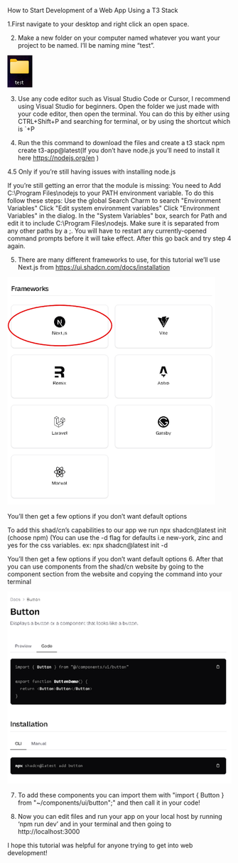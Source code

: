 How to Start Development of a Web App Using a T3 Stack

1.First navigate to your desktop and right click an open space. 

2. Make a new folder on your computer named whatever you want your project to be named. I’ll be naming mine “test”.

![Test Folder Image](test%20folder.png)

3. Use any code editor such as Visual Studio Code or Cursor, I recommend using Visual Studio for beginners. Open the folder we just made with your code editor, then open the terminal. You can do this by either using CTRL+Shift+P and searching for terminal, or by using the shortcut which is `+P

4. Run the this command to download the files and create a t3 stack
npm create t3-app@latest(If you don’t have node.js you’ll need to install it here https://nodejs.org/en )

4.5 Only if you’re still having issues with installing node.js


If you’re still getting an error that the module is missing:
You need to Add C:\Program Files\nodejs to your PATH environment variable. To do this follow these steps:
Use the global Search Charm to search "Environment Variables"
Click "Edit system environment variables"
Click "Environment Variables" in the dialog.
In the "System Variables" box, search for Path and edit it to include C:\Program Files\nodejs. Make sure it is separated from any other paths by a ;.
You will have to restart any currently-opened command prompts before it will take effect.
After this go back and try step 4 again.


5. There are many different frameworks to use, for this tutorial we’ll use Next.js from https://ui.shadcn.com/docs/installation

![Framework Image](framwork.png)

You’ll then get a few options if you don’t want default options

To add this shad/cn’s capabilities to our app we run
npx shadcn@latest init	(choose npm)
(You can use the -d flag for defaults i.e new-york, zinc and yes for the css variables.
ex: npx shadcn@latest init -d

You’ll then get a few options if you don’t want default options
6. After that you can use components from the shad/cn website by going to the component section from the website and copying the command into your terminal

![Component Image](component.png)

7. To add these components you can import them with "import { Button } from "~/components/ui/button";" and then call it in your code!
   

8. Now you can edit files and run your app on your local host by running ‘npm run dev’ and in your terminal and then going to http://localhost:3000

I hope this tutorial was helpful for anyone trying to get into web development!

 

